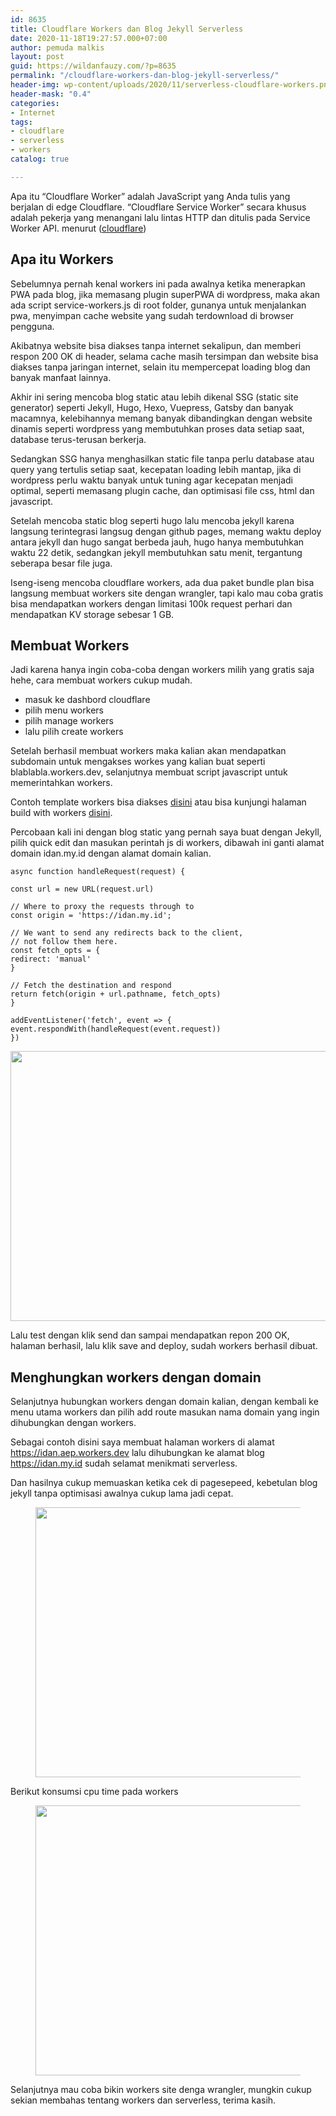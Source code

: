 ```yaml
---
id: 8635
title: Cloudflare Workers dan Blog Jekyll Serverless
date: 2020-11-18T19:27:57.000+07:00
author: pemuda malkis
layout: post
guid: https://wildanfauzy.com/?p=8635
permalink: "/cloudflare-workers-dan-blog-jekyll-serverless/"
header-img: wp-content/uploads/2020/11/serverless-cloudflare-workers.png
header-mask: "0.4"
categories:
- Internet
tags:
- cloudflare
- serverless
- workers
catalog: true

---
```

Apa itu “Cloudflare Worker” adalah JavaScript yang Anda tulis yang berjalan di edge Cloudflare. “Cloudflare Service Worker” secara khusus adalah pekerja yang menangani lalu lintas HTTP dan ditulis pada Service Worker API. menurut (<a rel="noreferrer noopener" href="https://blog.cloudflare.com/introducing-cloudflare-workers/" target="_blank">cloudflare</a>)

## Apa itu Workers

Sebelumnya pernah kenal workers ini pada awalnya ketika menerapkan PWA pada blog, jika memasang plugin superPWA di wordpress, maka akan ada script service-workers.js di root folder, gunanya untuk menjalankan pwa, menyimpan cache website yang sudah terdownload di browser pengguna.

Akibatnya website bisa diakses tanpa internet sekalipun, dan memberi respon 200 OK di header, selama cache masih tersimpan dan website bisa diakses tanpa jaringan internet, selain itu mempercepat loading blog dan banyak manfaat lainnya.

Akhir ini sering mencoba blog static atau lebih dikenal SSG (static site generator) seperti Jekyll, Hugo, Hexo, Vuepress, Gatsby dan banyak macamnya, kelebihannya memang banyak dibandingkan dengan website dinamis seperti wordpress yang membutuhkan proses data setiap saat, database terus-terusan berkerja.

Sedangkan SSG hanya menghasilkan static file tanpa perlu database atau query yang tertulis setiap saat, kecepatan loading lebih mantap, jika di wordpress perlu waktu banyak untuk tuning agar kecepatan menjadi optimal, seperti memasang plugin cache, dan optimisasi file css, html dan javascript.

Setelah mencoba static blog seperti hugo lalu mencoba jekyll karena langsung terintegrasi langsug dengan github pages, memang waktu deploy antara jekyll dan hugo sangat berbeda jauh, hugo hanya membutuhkan waktu 22 detik, sedangkan jekyll membutuhkan satu menit, tergantung seberapa besar file juga.

Iseng-iseng mencoba cloudflare workers, ada dua paket bundle plan bisa langsung membuat workers site dengan wrangler, tapi kalo mau coba gratis bisa mendapatkan workers dengan limitasi 100k request perhari dan mendapatkan KV storage sebesar 1 GB.

## Membuat Workers

Jadi karena hanya ingin coba-coba dengan workers milih yang gratis saja hehe, cara membuat workers cukup mudah.

* masuk ke dashbord cloudflare
* pilih menu workers
* pilih manage workers
* lalu pilih create workers

Setelah berhasil membuat workers maka kalian akan mendapatkan subdomain untuk mengakses workes yang kalian buat seperti blablabla.workers.dev, selanjutnya membuat script javascript untuk memerintahkan workers.

Contoh template workers bisa diakses <a rel="noreferrer noopener" href="https://developers.cloudflare.com/workers/examples" data-type="URL" data-id="https://developers.cloudflare.com/workers/examples" target="_blank">disini</a> atau bisa kunjungi halaman build with workers <a rel="noreferrer noopener" href="https://workers.cloudflare.com/built-with/" data-type="URL" data-id="https://workers.cloudflare.com/built-with/" target="_blank">disini</a>.

Percobaan kali ini dengan blog static yang pernah saya buat dengan Jekyll, pilih quick edit dan masukan perintah js di workers, dibawah ini ganti alamat domain idan.my.id dengan alamat domain kalian.

    async function handleRequest(request) {

    const url = new URL(request.url)

    // Where to proxy the requests through to
    const origin = 'https://idan.my.id';

    // We want to send any redirects back to the client,
    // not follow them here.
    const fetch_opts = {
    redirect: 'manual'
    }

    // Fetch the destination and respond
    return fetch(origin + url.pathname, fetch_opts)
    }

    addEventListener('fetch', event => {
    event.respondWith(handleRequest(event.request))
    })

<img loading="lazy" width="768" height="432" src="https://i2.wp.com/wildanfauzy.com/wp-content/uploads/2020/11/workers-site.png?resize=768%2C432&ssl=1" alt="" class="wp-image-8642" srcset="https://i2.wp.com/wildanfauzy.com/wp-content/uploads/2020/11/workers-site.png?resize=1024%2C576&ssl=1 1024w, https://i2.wp.com/wildanfauzy.com/wp-content/uploads/2020/11/workers-site.png?resize=300%2C169&ssl=1 300w, https://i2.wp.com/wildanfauzy.com/wp-content/uploads/2020/11/workers-site.png?resize=150%2C84&ssl=1 150w, https://i2.wp.com/wildanfauzy.com/wp-content/uploads/2020/11/workers-site.png?resize=768%2C432&ssl=1 768w, https://i2.wp.com/wildanfauzy.com/wp-content/uploads/2020/11/workers-site.png?resize=373%2C210&ssl=1 373w, https://i2.wp.com/wildanfauzy.com/wp-content/uploads/2020/11/workers-site.png?w=1366&ssl=1 1366w" sizes="(max-width: 768px) 100vw, 768px" data-recalc-dims="1" /> </figure>

Lalu test dengan klik send dan sampai mendapatkan repon 200 OK, halaman berhasil, lalu klik save and deploy, sudah workers berhasil dibuat.

## Menghungkan workers dengan domain

Selanjutnya hubungkan workers dengan domain kalian, dengan kembali ke menu utama workers dan pilih add route masukan nama domain yang ingin dihubungkan dengan workers.

Sebagai contoh disini saya membuat halaman workers di alamat https://idan.aep.workers.dev lalu dihubungkan ke alamat blog https://idan.my.id sudah selamat menikmati serverless.

Dan hasilnya cukup memuaskan ketika cek di pagesepeed, kebetulan blog jekyll tanpa optimisasi awalnya cukup lama jadi cepat.<figure class="wp-block-image size-large">

<img loading="lazy" width="768" height="432" src="https://i0.wp.com/wildanfauzy.com/wp-content/uploads/2020/11/serverless.png?resize=768%2C432&ssl=1" alt="" class="wp-image-8637" srcset="https://i0.wp.com/wildanfauzy.com/wp-content/uploads/2020/11/serverless.png?resize=1024%2C576&ssl=1 1024w, https://i0.wp.com/wildanfauzy.com/wp-content/uploads/2020/11/serverless.png?resize=300%2C169&ssl=1 300w, https://i0.wp.com/wildanfauzy.com/wp-content/uploads/2020/11/serverless.png?resize=150%2C84&ssl=1 150w, https://i0.wp.com/wildanfauzy.com/wp-content/uploads/2020/11/serverless.png?resize=768%2C432&ssl=1 768w, https://i0.wp.com/wildanfauzy.com/wp-content/uploads/2020/11/serverless.png?resize=373%2C210&ssl=1 373w, https://i0.wp.com/wildanfauzy.com/wp-content/uploads/2020/11/serverless.png?w=1366&ssl=1 1366w" sizes="(max-width: 768px) 100vw, 768px" data-recalc-dims="1" /> </figure>

Berikut konsumsi cpu time pada workers<figure class="wp-block-image size-large">

<img loading="lazy" width="768" height="432" src="https://i0.wp.com/wildanfauzy.com/wp-content/uploads/2020/11/workers.png?resize=768%2C432&ssl=1" alt="" class="wp-image-8638" srcset="https://i0.wp.com/wildanfauzy.com/wp-content/uploads/2020/11/workers.png?resize=1024%2C576&ssl=1 1024w, https://i0.wp.com/wildanfauzy.com/wp-content/uploads/2020/11/workers.png?resize=300%2C169&ssl=1 300w, https://i0.wp.com/wildanfauzy.com/wp-content/uploads/2020/11/workers.png?resize=150%2C84&ssl=1 150w, https://i0.wp.com/wildanfauzy.com/wp-content/uploads/2020/11/workers.png?resize=768%2C432&ssl=1 768w, https://i0.wp.com/wildanfauzy.com/wp-content/uploads/2020/11/workers.png?resize=373%2C210&ssl=1 373w, https://i0.wp.com/wildanfauzy.com/wp-content/uploads/2020/11/workers.png?w=1366&ssl=1 1366w" sizes="(max-width: 768px) 100vw, 768px" data-recalc-dims="1" /> </figure>

Selanjutnya mau coba bikin workers site denga wrangler, mungkin cukup sekian membahas tentang workers dan serverless, terima kasih.